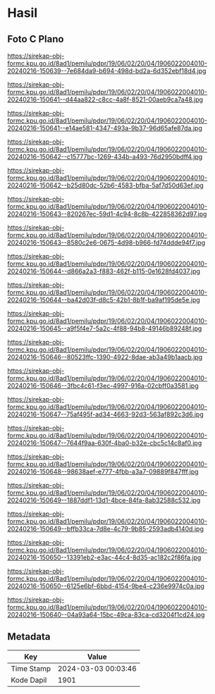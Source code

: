 # Hasil

## Foto C Plano

https://sirekap-obj-formc.kpu.go.id/8ad1/pemilu/pdpr/19/06/02/20/04/1906022004010-20240216-150639--7e684da9-b694-498d-bd2a-6d352ebf18d4.jpg

https://sirekap-obj-formc.kpu.go.id/8ad1/pemilu/pdpr/19/06/02/20/04/1906022004010-20240216-150641--d44aa822-c8cc-4a8f-8521-00aeb9ca7a48.jpg

https://sirekap-obj-formc.kpu.go.id/8ad1/pemilu/pdpr/19/06/02/20/04/1906022004010-20240216-150641--e14ae581-4347-493a-9b37-96d65afe87da.jpg

https://sirekap-obj-formc.kpu.go.id/8ad1/pemilu/pdpr/19/06/02/20/04/1906022004010-20240216-150642--c15777bc-1269-434b-a493-76d2950bdff4.jpg

https://sirekap-obj-formc.kpu.go.id/8ad1/pemilu/pdpr/19/06/02/20/04/1906022004010-20240216-150642--b25d80dc-52b6-4583-bfba-5af7d50d63ef.jpg

https://sirekap-obj-formc.kpu.go.id/8ad1/pemilu/pdpr/19/06/02/20/04/1906022004010-20240216-150643--820267ec-59d1-4c94-8c8b-422858362d97.jpg

https://sirekap-obj-formc.kpu.go.id/8ad1/pemilu/pdpr/19/06/02/20/04/1906022004010-20240216-150643--8580c2e6-0675-4d98-b966-fd74ddde94f7.jpg

https://sirekap-obj-formc.kpu.go.id/8ad1/pemilu/pdpr/19/06/02/20/04/1906022004010-20240216-150644--d866a2a3-f883-462f-b115-0e1628fd4037.jpg

https://sirekap-obj-formc.kpu.go.id/8ad1/pemilu/pdpr/19/06/02/20/04/1906022004010-20240216-150644--ba42d03f-d8c5-42b1-8b1f-ba9af195de5e.jpg

https://sirekap-obj-formc.kpu.go.id/8ad1/pemilu/pdpr/19/06/02/20/04/1906022004010-20240216-150645--a9f5f4e7-5a2c-4f88-94b8-49146b89248f.jpg

https://sirekap-obj-formc.kpu.go.id/8ad1/pemilu/pdpr/19/06/02/20/04/1906022004010-20240216-150646--80523ffc-1390-4922-8dae-ab3a49b1aacb.jpg

https://sirekap-obj-formc.kpu.go.id/8ad1/pemilu/pdpr/19/06/02/20/04/1906022004010-20240216-150646--3fbc4c61-f3ec-4997-916a-02cbff0a3581.jpg

https://sirekap-obj-formc.kpu.go.id/8ad1/pemilu/pdpr/19/06/02/20/04/1906022004010-20240216-150647--75af495f-ad34-4663-92d3-563af892c3d6.jpg

https://sirekap-obj-formc.kpu.go.id/8ad1/pemilu/pdpr/19/06/02/20/04/1906022004010-20240216-150647--7644f9aa-630f-4ba0-b32e-cbc5c14c8af0.jpg

https://sirekap-obj-formc.kpu.go.id/8ad1/pemilu/pdpr/19/06/02/20/04/1906022004010-20240216-150648--98638aef-e777-4fbb-a3a7-09889f847fff.jpg

https://sirekap-obj-formc.kpu.go.id/8ad1/pemilu/pdpr/19/06/02/20/04/1906022004010-20240216-150649--1887ddf1-13d1-4bce-84fa-8ab32588c532.jpg

https://sirekap-obj-formc.kpu.go.id/8ad1/pemilu/pdpr/19/06/02/20/04/1906022004010-20240216-150649--bffb33ca-7d8e-4c79-9b85-2593adb4140d.jpg

https://sirekap-obj-formc.kpu.go.id/8ad1/pemilu/pdpr/19/06/02/20/04/1906022004010-20240216-150650--13391eb2-e3ac-44c4-8d35-ac182c2f86fa.jpg

https://sirekap-obj-formc.kpu.go.id/8ad1/pemilu/pdpr/19/06/02/20/04/1906022004010-20240216-150650--6125e6bf-6bbd-4154-9be4-c236e9974c0a.jpg

https://sirekap-obj-formc.kpu.go.id/8ad1/pemilu/pdpr/19/06/02/20/04/1906022004010-20240216-150640--04a93a64-15bc-49ca-83ca-cd3204f1cd24.jpg


## Metadata

| Key        | Value               |
| ---------- | ------------------- |
| Time Stamp | 2024-03-03 00:03:46 |
| Kode Dapil | 1901                |



